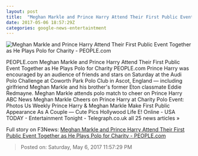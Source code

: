 ```yaml
---
layout: post
title:  "Meghan Markle and Prince Harry Attend Their First Public Event Together as He Plays Polo for Charity - PEOPLE.com"
date: 2017-05-06 18:57:29Z
categories: google-news-entertaintment
---
```


![Meghan Markle and Prince Harry Attend Their First Public Event Together as He Plays Polo for Charity - PEOPLE.com](http://i2.wp.com/peopledotcom.files.wordpress.com/2017/05/prince-harry11.jpg?crop=0px%2C0px%2C2000px%2C1050px&resize=1200%2C630&ssl=1)

PEOPLE.com Meghan Markle and Prince Harry Attend Their First Public Event Together as He Plays Polo for Charity PEOPLE.com Prince Harry was encouraged by an audience of friends and stars on Saturday at the Audi Polo Challenge at Coworth Park Polo Club in Ascot, England — including girlfriend Meghan Markle and his brother's former Eton classmate Eddie Redmayne. Meghan Markle attends polo match to cheer on Prince Harry ABC News Meghan Markle Cheers on Prince Harry at Charity Polo Event: Photos Us Weekly Prince Harry & Meghan Markle Make First Public Appearance As A Couple — Cute Pics Hollywood Life E! Online - USA TODAY - Entertainment Tonight - Telegraph.co.uk all 25 news articles »


Full story on F3News: [Meghan Markle and Prince Harry Attend Their First Public Event Together as He Plays Polo for Charity - PEOPLE.com](http://www.f3nws.com/n/SPNvRC)

> Posted on: Saturday, May 6, 2017 11:57:29 PM
